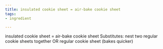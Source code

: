 ```yaml
---
title: insulated cookie sheet = air-bake cookie sheet
tags:
- ingredient

---
```

insulated cookie sheet = air-bake cookie sheet Substitutes: nest two regular cookie sheets together OR regular cookie sheet (bakes quicker)
